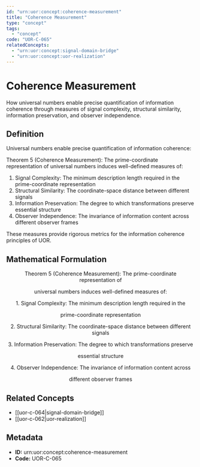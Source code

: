 ```yaml
---
id: "urn:uor:concept:coherence-measurement"
title: "Coherence Measurement"
type: "concept"
tags:
  - "concept"
code: "UOR-C-065"
relatedConcepts:
  - "urn:uor:concept:signal-domain-bridge"
  - "urn:uor:concept:uor-realization"
---
```


# Coherence Measurement

How universal numbers enable precise quantification of information coherence through measures of signal complexity, structural similarity, information preservation, and observer independence.

## Definition

Universal numbers enable precise quantification of information coherence:

Theorem 5 (Coherence Measurement): The prime-coordinate representation of universal numbers induces well-defined measures of:

1. Signal Complexity: The minimum description length required in the prime-coordinate representation
2. Structural Similarity: The coordinate-space distance between different signals
3. Information Preservation: The degree to which transformations preserve essential structure
4. Observer Independence: The invariance of information content across different observer frames

These measures provide rigorous metrics for the information coherence principles of UOR.

## Mathematical Formulation

$$
\text{Theorem 5 (Coherence Measurement): The prime-coordinate representation of}
$$

$$
\text{universal numbers induces well-defined measures of:}
$$

$$
\text{1. Signal Complexity: The minimum description length required in the}
$$

$$
\text{prime-coordinate representation}
$$

$$
\text{2. Structural Similarity: The coordinate-space distance between different signals}
$$

$$
\text{3. Information Preservation: The degree to which transformations preserve}
$$

$$
\text{essential structure}
$$

$$
\text{4. Observer Independence: The invariance of information content across}
$$

$$
\text{different observer frames}
$$

## Related Concepts

- [[uor-c-064|signal-domain-bridge]]
- [[uor-c-062|uor-realization]]

## Metadata

- **ID:** urn:uor:concept:coherence-measurement
- **Code:** UOR-C-065
